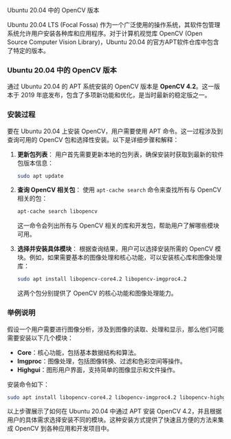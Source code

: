 Ubuntu 20.04 中的 OpenCV 版本

Ubuntu 20.04 LTS (Focal Fossa) 作为一个广泛使用的操作系统，其软件包管理系统允许用户安装各种库和应用程序。对于计算机视觉库 OpenCV (Open Source Computer Vision Library)，Ubuntu 20.04 的官方APT软件仓库中包含了特定的版本。

### Ubuntu 20.04 中的 OpenCV 版本

通过 Ubuntu 20.04 的 APT 系统安装的 OpenCV 版本是 **OpenCV 4.2**。这一版本于 2019 年底发布，包含了多项新功能和优化，是当时最新的稳定版之一。

### 安装过程

要在 Ubuntu 20.04 上安装 OpenCV，用户需要使用 APT 命令。这一过程涉及到查询可用的 OpenCV 包和选择性安装。以下是详细步骤和解释：

1. **更新包列表**：
   用户首先需要更新本地的包列表，确保安装时获取到最新的软件包版本信息：
   ```bash
   sudo apt update
   ```

2. **查询 OpenCV 相关包**：
   使用 `apt-cache search` 命令来查找所有与 OpenCV 相关的包：
   ```bash
   apt-cache search libopencv
   ```
   这一命令会列出所有与 OpenCV 相关的库和开发包，帮助用户了解哪些模块可用。

3. **选择并安装具体模块**：
   根据查询结果，用户可以选择安装所需的 OpenCV 模块。例如，如果需要基本的图像处理和核心功能，可以安装核心库和图像处理库：
   ```bash
   sudo apt install libopencv-core4.2 libopencv-imgproc4.2
   ```
   这两个包分别提供了 OpenCV 的核心功能和图像处理能力。

### 举例说明

假设一个用户需要进行图像分析，涉及到图像的读取、处理和显示，那么他们可能需要安装以下几个模块：

- **Core**：核心功能，包括基本数据结构和算法。
- **Imgproc**：图像处理，包括图像转换、过滤和色彩空间等操作。
- **Highgui**：图形用户界面，支持简单的图像显示和文件操作。

安装命令如下：
```bash
sudo apt install libopencv-core4.2 libopencv-imgproc4.2 libopencv-highgui4.2
```

以上步骤展示了如何在 Ubuntu 20.04 中通过 APT 安装 OpenCV 4.2，并且根据用户的具体需求选择安装不同的模块。这种安装方式提供了快速且方便的方法来集成 OpenCV 到各种应用和开发项目中。
